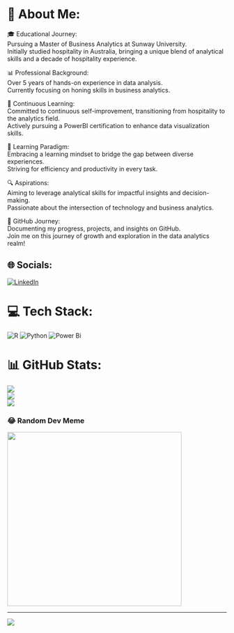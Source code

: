 # 💫 About Me:
🎓 Educational Journey:<br>
Pursuing a Master of Business Analytics at Sunway University.<br>
Initially studied hospitality in Australia, bringing a unique blend of analytical skills and a decade of hospitality experience.<br>

📊 Professional Background:<br>
Over 5 years of hands-on experience in data analysis.<br>
Currently focusing on honing skills in business analytics.<br>

🚀 Continuous Learning:<br>
Committed to continuous self-improvement, transitioning from hospitality to the analytics field.<br>
Actively pursuing a PowerBI certification to enhance data visualization skills.<br>

🌱 Learning Paradigm:<br>
Embracing a learning mindset to bridge the gap between diverse experiences.<br>
Striving for efficiency and productivity in every task.<br>

🔍 Aspirations:<br>
Aiming to leverage analytical skills for impactful insights and decision-making.<br>
Passionate about the intersection of technology and business analytics.<br>

🌟 GitHub Journey:<br>
Documenting my progress, projects, and insights on GitHub.<br>
Join me on this journey of growth and exploration in the data analytics realm!<br>


## 🌐 Socials:
[![LinkedIn](https://img.shields.io/badge/LinkedIn-%230077B5.svg?logo=linkedin&logoColor=white)](https://linkedin.com/in/https://www.linkedin.com/in/samchan95/) 

# 💻 Tech Stack:
![R](https://img.shields.io/badge/r-%23276DC3.svg?style=for-the-badge&logo=r&logoColor=white) ![Python](https://img.shields.io/badge/python-3670A0?style=for-the-badge&logo=python&logoColor=ffdd54) ![Power Bi](https://img.shields.io/badge/power_bi-F2C811?style=for-the-badge&logo=powerbi&logoColor=black)
# 📊 GitHub Stats:
![](https://github-readme-stats.vercel.app/api?username=besideme95&theme=great-gatsby&hide_border=true&include_all_commits=false&count_private=false)<br/>
![](https://github-readme-streak-stats.herokuapp.com/?user=besideme95&theme=great-gatsby&hide_border=true)<br/>
![](https://github-readme-stats.vercel.app/api/top-langs/?username=besideme95&theme=great-gatsby&hide_border=true&include_all_commits=false&count_private=false&layout=compact)

### 😂 Random Dev Meme
<img src='https://randommeme-five.vercel.app/' style="height: 400px;"/>

---
[![](https://visitcount.itsvg.in/api?id=besideme95&icon=0&color=0)](https://visitcount.itsvg.in)

<!-- Proudly created with GPRM ( https://gprm.itsvg.in ) -->
